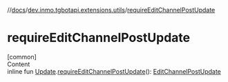 //[docs](../../index.md)/[dev.inmo.tgbotapi.extensions.utils](index.md)/[requireEditChannelPostUpdate](require-edit-channel-post-update.md)



# requireEditChannelPostUpdate  
[common]  
Content  
inline fun [Update](../dev.inmo.tgbotapi.types.update.abstracts/-update/index.md).[requireEditChannelPostUpdate](require-edit-channel-post-update.md)(): [EditChannelPostUpdate](../dev.inmo.tgbotapi.types.update/-edit-channel-post-update/index.md)  




